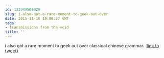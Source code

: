 ```yaml
---
id: 132949508029
slug: i-also-got-a-rare-moment-to-geek-out-over
date: 2015-11-10 19:08:27 GMT
tags:
- transmissions from the void
title: ''
---
```

i also got a rare moment to geek out over classical chinese grammar. (<a href="http://twitter.com/mxbees/status/664155350317326336">link to tweet</a>)